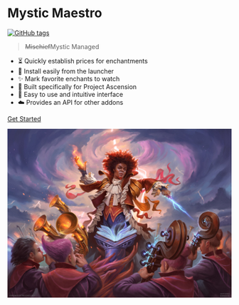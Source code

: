 <h1 id="cover-heading">
  Mystic Maestro  <!-- TODO: Update title -->
</h1>

[![GitHub tags](https://img.shields.io/github/tag/BanditTech/testbench.svg)](https://github.com/BanditTech/testbench/tags/) <!-- TODO: Update username and repo name -->

>  ~~Mischief~~Mystic Managed   <!-- TODO: Replace with your description -->


<!-- TODO: Update to match your project's benefits/features. Git emojis work great here. -->

- :hourglass_flowing_sand: Quickly establish prices for enchantments
- :open_file_folder: Install easily from the launcher
- :sparkles: Mark favorite enchants to watch
- :nut_and_bolt: Built specifically for Project Ascension
- :pushpin: Easy to use and intuitive interface
- :cloud: Provides an API for other addons



[Get Started](#demystify-the-altar) <!-- TODO: Use ID of your homepage heading -->

<!-- TODO: Set your background color or image. -->
![image](Zaffai-Thunder-Conductor-Commander-2021-MtG-Art.jpg)
